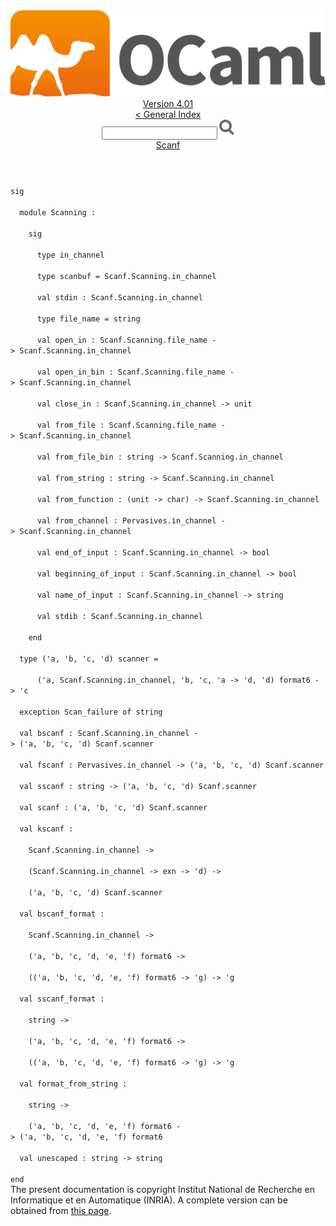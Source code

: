 <!-- ((! set title API !)) ((! set documentation !)) ((! set api !)) ((! set nobreadcrumb !)) -->
<div class="api"><header><nav class="toc brand"><a class="brand" href="https://ocaml.org/"><img src="colour-logo-gray.svg" class="svg" alt="OCaml"></a></nav><nav class="toc"><div class="toc_version"><a href="/docs" id="version-select">Version 4.01</a></div><a href="index.html">&lt; General Index</a><div class="api_search"><input type="text" name="apisearch" id="api_search" oninput="mySearch(false);" onkeypress="this.oninput();" onclick="this.oninput();" onpaste="this.oninput();">
<img src="search_icon.svg" alt="Search" class="svg" onclick="mySearch(false)"></div>
<div id="search_results"></div><div class="toc_title"><a href="Scanf.html">Scanf</a></div><ul></ul></nav></header>
<code class="code"><span class="keyword">sig</span><br>
&nbsp;&nbsp;<span class="keyword">module</span>&nbsp;<span class="constructor">Scanning</span>&nbsp;:<br>
&nbsp;&nbsp;&nbsp;&nbsp;<span class="keyword">sig</span><br>
&nbsp;&nbsp;&nbsp;&nbsp;&nbsp;&nbsp;<span class="keyword">type</span>&nbsp;in_channel<br>
&nbsp;&nbsp;&nbsp;&nbsp;&nbsp;&nbsp;<span class="keyword">type</span>&nbsp;scanbuf&nbsp;=&nbsp;<span class="constructor">Scanf</span>.<span class="constructor">Scanning</span>.in_channel<br>
&nbsp;&nbsp;&nbsp;&nbsp;&nbsp;&nbsp;<span class="keyword">val</span>&nbsp;stdin&nbsp;:&nbsp;<span class="constructor">Scanf</span>.<span class="constructor">Scanning</span>.in_channel<br>
&nbsp;&nbsp;&nbsp;&nbsp;&nbsp;&nbsp;<span class="keyword">type</span>&nbsp;file_name&nbsp;=&nbsp;string<br>
&nbsp;&nbsp;&nbsp;&nbsp;&nbsp;&nbsp;<span class="keyword">val</span>&nbsp;open_in&nbsp;:&nbsp;<span class="constructor">Scanf</span>.<span class="constructor">Scanning</span>.file_name&nbsp;<span class="keywordsign">-&gt;</span>&nbsp;<span class="constructor">Scanf</span>.<span class="constructor">Scanning</span>.in_channel<br>
&nbsp;&nbsp;&nbsp;&nbsp;&nbsp;&nbsp;<span class="keyword">val</span>&nbsp;open_in_bin&nbsp;:&nbsp;<span class="constructor">Scanf</span>.<span class="constructor">Scanning</span>.file_name&nbsp;<span class="keywordsign">-&gt;</span>&nbsp;<span class="constructor">Scanf</span>.<span class="constructor">Scanning</span>.in_channel<br>
&nbsp;&nbsp;&nbsp;&nbsp;&nbsp;&nbsp;<span class="keyword">val</span>&nbsp;close_in&nbsp;:&nbsp;<span class="constructor">Scanf</span>.<span class="constructor">Scanning</span>.in_channel&nbsp;<span class="keywordsign">-&gt;</span>&nbsp;unit<br>
&nbsp;&nbsp;&nbsp;&nbsp;&nbsp;&nbsp;<span class="keyword">val</span>&nbsp;from_file&nbsp;:&nbsp;<span class="constructor">Scanf</span>.<span class="constructor">Scanning</span>.file_name&nbsp;<span class="keywordsign">-&gt;</span>&nbsp;<span class="constructor">Scanf</span>.<span class="constructor">Scanning</span>.in_channel<br>
&nbsp;&nbsp;&nbsp;&nbsp;&nbsp;&nbsp;<span class="keyword">val</span>&nbsp;from_file_bin&nbsp;:&nbsp;string&nbsp;<span class="keywordsign">-&gt;</span>&nbsp;<span class="constructor">Scanf</span>.<span class="constructor">Scanning</span>.in_channel<br>
&nbsp;&nbsp;&nbsp;&nbsp;&nbsp;&nbsp;<span class="keyword">val</span>&nbsp;from_string&nbsp;:&nbsp;string&nbsp;<span class="keywordsign">-&gt;</span>&nbsp;<span class="constructor">Scanf</span>.<span class="constructor">Scanning</span>.in_channel<br>
&nbsp;&nbsp;&nbsp;&nbsp;&nbsp;&nbsp;<span class="keyword">val</span>&nbsp;from_function&nbsp;:&nbsp;(unit&nbsp;<span class="keywordsign">-&gt;</span>&nbsp;char)&nbsp;<span class="keywordsign">-&gt;</span>&nbsp;<span class="constructor">Scanf</span>.<span class="constructor">Scanning</span>.in_channel<br>
&nbsp;&nbsp;&nbsp;&nbsp;&nbsp;&nbsp;<span class="keyword">val</span>&nbsp;from_channel&nbsp;:&nbsp;<span class="constructor">Pervasives</span>.in_channel&nbsp;<span class="keywordsign">-&gt;</span>&nbsp;<span class="constructor">Scanf</span>.<span class="constructor">Scanning</span>.in_channel<br>
&nbsp;&nbsp;&nbsp;&nbsp;&nbsp;&nbsp;<span class="keyword">val</span>&nbsp;end_of_input&nbsp;:&nbsp;<span class="constructor">Scanf</span>.<span class="constructor">Scanning</span>.in_channel&nbsp;<span class="keywordsign">-&gt;</span>&nbsp;bool<br>
&nbsp;&nbsp;&nbsp;&nbsp;&nbsp;&nbsp;<span class="keyword">val</span>&nbsp;beginning_of_input&nbsp;:&nbsp;<span class="constructor">Scanf</span>.<span class="constructor">Scanning</span>.in_channel&nbsp;<span class="keywordsign">-&gt;</span>&nbsp;bool<br>
&nbsp;&nbsp;&nbsp;&nbsp;&nbsp;&nbsp;<span class="keyword">val</span>&nbsp;name_of_input&nbsp;:&nbsp;<span class="constructor">Scanf</span>.<span class="constructor">Scanning</span>.in_channel&nbsp;<span class="keywordsign">-&gt;</span>&nbsp;string<br>
&nbsp;&nbsp;&nbsp;&nbsp;&nbsp;&nbsp;<span class="keyword">val</span>&nbsp;stdib&nbsp;:&nbsp;<span class="constructor">Scanf</span>.<span class="constructor">Scanning</span>.in_channel<br>
&nbsp;&nbsp;&nbsp;&nbsp;<span class="keyword">end</span><br>
&nbsp;&nbsp;<span class="keyword">type</span>&nbsp;(<span class="keywordsign">'</span>a,&nbsp;<span class="keywordsign">'</span>b,&nbsp;<span class="keywordsign">'</span>c,&nbsp;<span class="keywordsign">'</span>d)&nbsp;scanner&nbsp;=<br>
&nbsp;&nbsp;&nbsp;&nbsp;&nbsp;&nbsp;(<span class="keywordsign">'</span>a,&nbsp;<span class="constructor">Scanf</span>.<span class="constructor">Scanning</span>.in_channel,&nbsp;<span class="keywordsign">'</span>b,&nbsp;<span class="keywordsign">'</span>c,&nbsp;<span class="keywordsign">'</span>a&nbsp;<span class="keywordsign">-&gt;</span>&nbsp;<span class="keywordsign">'</span>d,&nbsp;<span class="keywordsign">'</span>d)&nbsp;format6&nbsp;<span class="keywordsign">-&gt;</span>&nbsp;<span class="keywordsign">'</span>c<br>
&nbsp;&nbsp;<span class="keyword">exception</span>&nbsp;<span class="constructor">Scan_failure</span>&nbsp;<span class="keyword">of</span>&nbsp;string<br>
&nbsp;&nbsp;<span class="keyword">val</span>&nbsp;bscanf&nbsp;:&nbsp;<span class="constructor">Scanf</span>.<span class="constructor">Scanning</span>.in_channel&nbsp;<span class="keywordsign">-&gt;</span>&nbsp;(<span class="keywordsign">'</span>a,&nbsp;<span class="keywordsign">'</span>b,&nbsp;<span class="keywordsign">'</span>c,&nbsp;<span class="keywordsign">'</span>d)&nbsp;<span class="constructor">Scanf</span>.scanner<br>
&nbsp;&nbsp;<span class="keyword">val</span>&nbsp;fscanf&nbsp;:&nbsp;<span class="constructor">Pervasives</span>.in_channel&nbsp;<span class="keywordsign">-&gt;</span>&nbsp;(<span class="keywordsign">'</span>a,&nbsp;<span class="keywordsign">'</span>b,&nbsp;<span class="keywordsign">'</span>c,&nbsp;<span class="keywordsign">'</span>d)&nbsp;<span class="constructor">Scanf</span>.scanner<br>
&nbsp;&nbsp;<span class="keyword">val</span>&nbsp;sscanf&nbsp;:&nbsp;string&nbsp;<span class="keywordsign">-&gt;</span>&nbsp;(<span class="keywordsign">'</span>a,&nbsp;<span class="keywordsign">'</span>b,&nbsp;<span class="keywordsign">'</span>c,&nbsp;<span class="keywordsign">'</span>d)&nbsp;<span class="constructor">Scanf</span>.scanner<br>
&nbsp;&nbsp;<span class="keyword">val</span>&nbsp;scanf&nbsp;:&nbsp;(<span class="keywordsign">'</span>a,&nbsp;<span class="keywordsign">'</span>b,&nbsp;<span class="keywordsign">'</span>c,&nbsp;<span class="keywordsign">'</span>d)&nbsp;<span class="constructor">Scanf</span>.scanner<br>
&nbsp;&nbsp;<span class="keyword">val</span>&nbsp;kscanf&nbsp;:<br>
&nbsp;&nbsp;&nbsp;&nbsp;<span class="constructor">Scanf</span>.<span class="constructor">Scanning</span>.in_channel&nbsp;<span class="keywordsign">-&gt;</span><br>
&nbsp;&nbsp;&nbsp;&nbsp;(<span class="constructor">Scanf</span>.<span class="constructor">Scanning</span>.in_channel&nbsp;<span class="keywordsign">-&gt;</span>&nbsp;exn&nbsp;<span class="keywordsign">-&gt;</span>&nbsp;<span class="keywordsign">'</span>d)&nbsp;<span class="keywordsign">-&gt;</span><br>
&nbsp;&nbsp;&nbsp;&nbsp;(<span class="keywordsign">'</span>a,&nbsp;<span class="keywordsign">'</span>b,&nbsp;<span class="keywordsign">'</span>c,&nbsp;<span class="keywordsign">'</span>d)&nbsp;<span class="constructor">Scanf</span>.scanner<br>
&nbsp;&nbsp;<span class="keyword">val</span>&nbsp;bscanf_format&nbsp;:<br>
&nbsp;&nbsp;&nbsp;&nbsp;<span class="constructor">Scanf</span>.<span class="constructor">Scanning</span>.in_channel&nbsp;<span class="keywordsign">-&gt;</span><br>
&nbsp;&nbsp;&nbsp;&nbsp;(<span class="keywordsign">'</span>a,&nbsp;<span class="keywordsign">'</span>b,&nbsp;<span class="keywordsign">'</span>c,&nbsp;<span class="keywordsign">'</span>d,&nbsp;<span class="keywordsign">'</span>e,&nbsp;<span class="keywordsign">'</span>f)&nbsp;format6&nbsp;<span class="keywordsign">-&gt;</span><br>
&nbsp;&nbsp;&nbsp;&nbsp;((<span class="keywordsign">'</span>a,&nbsp;<span class="keywordsign">'</span>b,&nbsp;<span class="keywordsign">'</span>c,&nbsp;<span class="keywordsign">'</span>d,&nbsp;<span class="keywordsign">'</span>e,&nbsp;<span class="keywordsign">'</span>f)&nbsp;format6&nbsp;<span class="keywordsign">-&gt;</span>&nbsp;<span class="keywordsign">'</span>g)&nbsp;<span class="keywordsign">-&gt;</span>&nbsp;<span class="keywordsign">'</span>g<br>
&nbsp;&nbsp;<span class="keyword">val</span>&nbsp;sscanf_format&nbsp;:<br>
&nbsp;&nbsp;&nbsp;&nbsp;string&nbsp;<span class="keywordsign">-&gt;</span><br>
&nbsp;&nbsp;&nbsp;&nbsp;(<span class="keywordsign">'</span>a,&nbsp;<span class="keywordsign">'</span>b,&nbsp;<span class="keywordsign">'</span>c,&nbsp;<span class="keywordsign">'</span>d,&nbsp;<span class="keywordsign">'</span>e,&nbsp;<span class="keywordsign">'</span>f)&nbsp;format6&nbsp;<span class="keywordsign">-&gt;</span><br>
&nbsp;&nbsp;&nbsp;&nbsp;((<span class="keywordsign">'</span>a,&nbsp;<span class="keywordsign">'</span>b,&nbsp;<span class="keywordsign">'</span>c,&nbsp;<span class="keywordsign">'</span>d,&nbsp;<span class="keywordsign">'</span>e,&nbsp;<span class="keywordsign">'</span>f)&nbsp;format6&nbsp;<span class="keywordsign">-&gt;</span>&nbsp;<span class="keywordsign">'</span>g)&nbsp;<span class="keywordsign">-&gt;</span>&nbsp;<span class="keywordsign">'</span>g<br>
&nbsp;&nbsp;<span class="keyword">val</span>&nbsp;format_from_string&nbsp;:<br>
&nbsp;&nbsp;&nbsp;&nbsp;string&nbsp;<span class="keywordsign">-&gt;</span><br>
&nbsp;&nbsp;&nbsp;&nbsp;(<span class="keywordsign">'</span>a,&nbsp;<span class="keywordsign">'</span>b,&nbsp;<span class="keywordsign">'</span>c,&nbsp;<span class="keywordsign">'</span>d,&nbsp;<span class="keywordsign">'</span>e,&nbsp;<span class="keywordsign">'</span>f)&nbsp;format6&nbsp;<span class="keywordsign">-&gt;</span>&nbsp;(<span class="keywordsign">'</span>a,&nbsp;<span class="keywordsign">'</span>b,&nbsp;<span class="keywordsign">'</span>c,&nbsp;<span class="keywordsign">'</span>d,&nbsp;<span class="keywordsign">'</span>e,&nbsp;<span class="keywordsign">'</span>f)&nbsp;format6<br>
&nbsp;&nbsp;<span class="keyword">val</span>&nbsp;unescaped&nbsp;:&nbsp;string&nbsp;<span class="keywordsign">-&gt;</span>&nbsp;string<br>
<span class="keyword">end</span></code><div class="copyright">The present documentation is copyright Institut National de Recherche en Informatique et en Automatique (INRIA). A complete version can be obtained from <a href="http://caml.inria.fr/pub/docs/manual-ocaml/">this page</a>.</div></div>